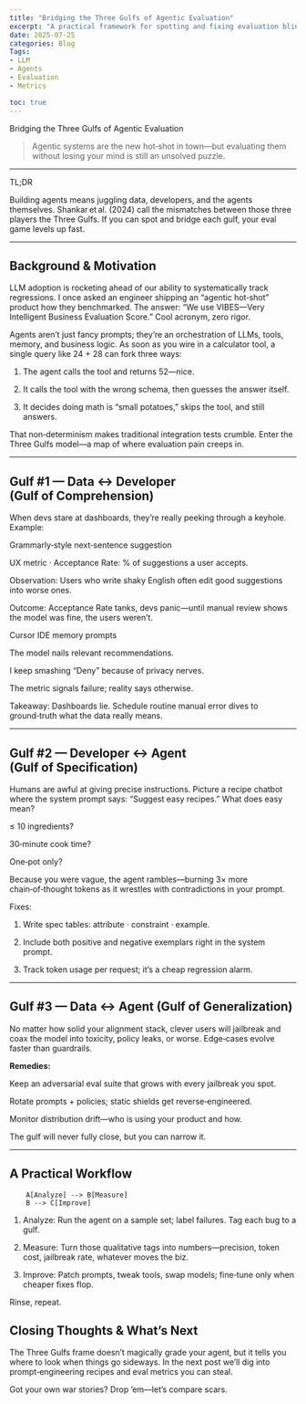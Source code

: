 ```yaml
---
title: "Bridging the Three Gulfs of Agentic Evaluation"
excerpt: "A practical framework for spotting and fixing evaluation blind spots in agentic LLM pipelines, based on Shankar et al.’s Three Gulfs model."
date: 2025-07-25
categories: Blog
Tags:
- LLM
- Agents
- Evaluation
- Metrics

toc: true
---
```


Bridging the Three Gulfs of Agentic Evaluation

> Agentic systems are the new hot‑shot in town—but evaluating them without losing your mind is still an unsolved puzzle.
---

TL;DR

Building agents means juggling data, developers, and the agents themselves. Shankar et al. (2024) call the mismatches between those three players the Three Gulfs. If you can spot and bridge each gulf, your eval game levels up fast.


---

## Background & Motivation

LLM adoption is rocketing ahead of our ability to systematically track regressions. I once asked an engineer shipping an “agentic hot‑shot” product how they benchmarked. The answer: “We use VIBES—Very Intelligent Business Evaluation Score.” Cool acronym, zero rigor.

Agents aren’t just fancy prompts; they’re an orchestration of LLMs, tools, memory, and business logic. As soon as you wire in a calculator tool, a single query like 24 + 28 can fork three ways:

1. The agent calls the tool and returns 52—nice.


2. It calls the tool with the wrong schema, then guesses the answer itself.


3. It decides doing math is “small potatoes,” skips the tool, and still answers.



That non‑determinism makes traditional integration tests crumble. Enter the Three Gulfs model—a map of where evaluation pain creeps in.


---

## Gulf #1 — Data ↔ Developer (Gulf of Comprehension)

When devs stare at dashboards, they’re really peeking through a keyhole. Example:

Grammarly‑style next‑sentence suggestion

UX metric · Acceptance Rate: % of suggestions a user accepts.

Observation: Users who write shaky English often edit good suggestions into worse ones.

Outcome: Acceptance Rate tanks, devs panic—until manual review shows the model was fine, the users weren’t.


Cursor IDE memory prompts

The model nails relevant recommendations.

I keep smashing “Deny” because of privacy nerves.

The metric signals failure; reality says otherwise.


Takeaway: Dashboards lie. Schedule routine manual error dives to ground‑truth what the data really means.


---

## Gulf #2 — Developer ↔ Agent (Gulf of Specification)

Humans are awful at giving precise instructions. Picture a recipe chatbot where the system prompt says: “Suggest easy recipes.” What does easy mean?

≤ 10 ingredients?

30‑minute cook time?

One‑pot only?


Because you were vague, the agent rambles—burning 3× more chain‑of‑thought tokens as it wrestles with contradictions in your prompt.

Fixes:

1. Write spec tables: attribute · constraint · example.


2. Include both positive and negative exemplars right in the system prompt.


3. Track token usage per request; it’s a cheap regression alarm.




---

## Gulf #3 — Data ↔ Agent (Gulf of Generalization)

No matter how solid your alignment stack, clever users will jailbreak and coax the model into toxicity, policy leaks, or worse. Edge‑cases evolve faster than guardrails.

**Remedies:**

Keep an adversarial eval suite that grows with every jailbreak you spot.

Rotate prompts + policies; static shields get reverse‑engineered.

Monitor distribution drift—who is using your product and how.


The gulf will never fully close, but you can narrow it.


---

## A Practical Workflow

```flowchart TD
    A[Analyze] --> B[Measure]
    B --> C[Improve]
```

1. Analyze: Run the agent on a sample set; label failures. Tag each bug to a gulf.


2. Measure: Turn those qualitative tags into numbers—precision, token cost, jailbreak rate, whatever moves the biz.


3. Improve: Patch prompts, tweak tools, swap models; fine‑tune only when cheaper fixes flop.



Rinse, repeat.


## Closing Thoughts & What’s Next

The Three Gulfs frame doesn’t magically grade your agent, but it tells you where to look when things go sideways. In the next post we’ll dig into prompt‑engineering recipes and eval metrics you can steal.

Got your own war stories? Drop ’em—let’s compare scars.

